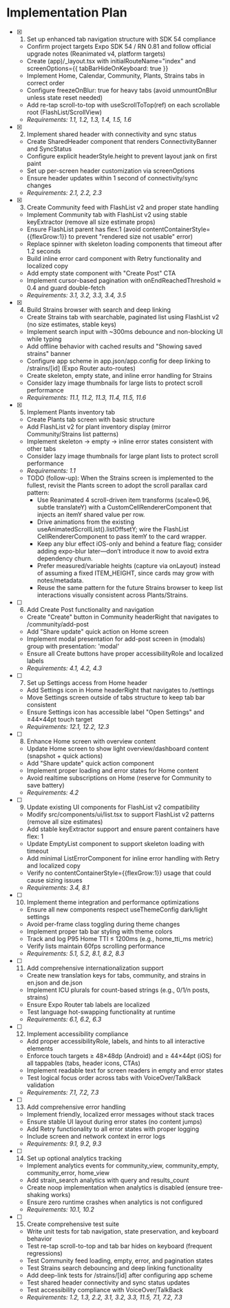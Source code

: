 # Implementation Plan

- [x] 1. Set up enhanced tab navigation structure with SDK 54 compliance
  - Confirm project targets Expo SDK 54 / RN 0.81 and follow official upgrade notes (Reanimated v4, platform targets)
  - Create (app)/\_layout.tsx with initialRouteName="index" and screenOptions={{ tabBarHideOnKeyboard: true }}
  - Implement Home, Calendar, Community, Plants, Strains tabs in correct order
  - Configure freezeOnBlur: true for heavy tabs (avoid unmountOnBlur unless state reset needed)
  - Add re-tap scroll-to-top with useScrollToTop(ref) on each scrollable root (FlashList/ScrollView)
  - _Requirements: 1.1, 1.2, 1.3, 1.4, 1.5, 1.6_

- [x] 2. Implement shared header with connectivity and sync status
  - Create SharedHeader component that renders ConnectivityBanner and SyncStatus
  - Configure explicit headerStyle.height to prevent layout jank on first paint
  - Set up per-screen header customization via screenOptions
  - Ensure header updates within 1 second of connectivity/sync changes
  - _Requirements: 2.1, 2.2, 2.3_

- [x] 3. Create Community feed with FlashList v2 and proper state handling
  - Implement Community tab with FlashList v2 using stable keyExtractor (remove all size estimate props)
  - Ensure FlashList parent has flex:1 (avoid contentContainerStyle={{flexGrow:1}} to prevent "rendered size not usable" error)
  - Replace spinner with skeleton loading components that timeout after 1.2 seconds
  - Build inline error card component with Retry functionality and localized copy
  - Add empty state component with "Create Post" CTA
  - Implement cursor-based pagination with onEndReachedThreshold ≈ 0.4 and guard double-fetch
  - _Requirements: 3.1, 3.2, 3.3, 3.4, 3.5_

- [x] 4. Build Strains browser with search and deep linking
  - Create Strains tab with searchable, paginated list using FlashList v2 (no size estimates, stable keys)
  - Implement search input with ~300ms debounce and non-blocking UI while typing
  - Add offline behavior with cached results and "Showing saved strains" banner
  - Configure app scheme in app.json/app.config for deep linking to /strains/[id] (Expo Router auto-routes)
  - Create skeleton, empty state, and inline error handling for Strains
  - Consider lazy image thumbnails for large lists to protect scroll performance
  - _Requirements: 11.1, 11.2, 11.3, 11.4, 11.5, 11.6_

- [x] 5. Implement Plants inventory tab
  - Create Plants tab screen with basic structure
  - Add FlashList v2 for plant inventory display (mirror Community/Strains list patterns)
  - Implement skeleton → empty → inline error states consistent with other tabs
  - Consider lazy image thumbnails for large plant lists to protect scroll performance
  - _Requirements: 1.1_
  - TODO (follow-up): When the Strains screen is implemented to the fullest, revisit the Plants screen to adopt the scroll parallax card pattern:
    - Use Reanimated 4 scroll-driven item transforms (scale≈0.96, subtle translateY) with a CustomCellRendererComponent that injects an itemY shared value per row.
    - Drive animations from the existing useAnimatedScrollList().listOffsetY; wire the FlashList CellRendererComponent to pass itemY to the card wrapper.
    - Keep any blur effect iOS-only and behind a feature flag; consider adding expo-blur later—don’t introduce it now to avoid extra dependency churn.
    - Prefer measured/variable heights (capture via onLayout) instead of assuming a fixed ITEM_HEIGHT, since cards may grow with notes/metadata.
    - Reuse the same pattern for the future Strains browser to keep list interactions visually consistent across Plants/Strains.

- [ ] 6. Add Create Post functionality and navigation
  - Create "Create" button in Community headerRight that navigates to /community/add-post
  - Add "Share update" quick action on Home screen
  - Implement modal presentation for add-post screen in (modals) group with presentation: 'modal'
  - Ensure all Create buttons have proper accessibilityRole and localized labels
  - _Requirements: 4.1, 4.2, 4.3_

- [ ] 7. Set up Settings access from Home header
  - Add Settings icon in Home headerRight that navigates to /settings
  - Move Settings screen outside of tabs structure to keep tab bar consistent
  - Ensure Settings icon has accessible label "Open Settings" and ≥44×44pt touch target
  - _Requirements: 12.1, 12.2, 12.3_

- [ ] 8. Enhance Home screen with overview content
  - Update Home screen to show light overview/dashboard content (snapshot + quick actions)
  - Add "Share update" quick action component
  - Implement proper loading and error states for Home content
  - Avoid realtime subscriptions on Home (reserve for Community to save battery)
  - _Requirements: 4.2_

- [ ] 9. Update existing UI components for FlashList v2 compatibility
  - Modify src/components/ui/list.tsx to support FlashList v2 patterns (remove all size estimates)
  - Add stable keyExtractor support and ensure parent containers have flex: 1
  - Update EmptyList component to support skeleton loading with timeout
  - Add minimal ListErrorComponent for inline error handling with Retry and localized copy
  - Verify no contentContainerStyle={{flexGrow:1}} usage that could cause sizing issues
  - _Requirements: 3.4, 8.1_

- [ ] 10. Implement theme integration and performance optimizations
  - Ensure all new components respect useThemeConfig dark/light settings
  - Avoid per-frame class toggling during theme changes
  - Implement proper tab bar styling with theme colors
  - Track and log P95 Home TTI ≤ 1200ms (e.g., home_tti_ms metric)
  - Verify lists maintain 60fps scrolling performance
  - _Requirements: 5.1, 5.2, 8.1, 8.2, 8.3_

- [ ] 11. Add comprehensive internationalization support
  - Create new translation keys for tabs, community, and strains in en.json and de.json
  - Implement ICU plurals for count-based strings (e.g., 0/1/n posts, strains)
  - Ensure Expo Router tab labels are localized
  - Test language hot-swapping functionality at runtime
  - _Requirements: 6.1, 6.2, 6.3_

- [ ] 12. Implement accessibility compliance
  - Add proper accessibilityRole, labels, and hints to all interactive elements
  - Enforce touch targets ≥ 48×48dp (Android) and ≥ 44×44pt (iOS) for all tappables (tabs, header icons, CTAs)
  - Implement readable text for screen readers in empty and error states
  - Test logical focus order across tabs with VoiceOver/TalkBack validation
  - _Requirements: 7.1, 7.2, 7.3_

- [ ] 13. Add comprehensive error handling
  - Implement friendly, localized error messages without stack traces
  - Ensure stable UI layout during error states (no content jumps)
  - Add Retry functionality to all error states with proper logging
  - Include screen and network context in error logs
  - _Requirements: 9.1, 9.2, 9.3_

- [ ] 14. Set up optional analytics tracking
  - Implement analytics events for community_view, community_empty, community_error, home_view
  - Add strain_search analytics with query and results_count
  - Create noop implementation when analytics is disabled (ensure tree-shaking works)
  - Ensure zero runtime crashes when analytics is not configured
  - _Requirements: 10.1, 10.2_

- [ ] 15. Create comprehensive test suite
  - Write unit tests for tab navigation, state preservation, and keyboard behavior
  - Test re-tap scroll-to-top and tab bar hides on keyboard (frequent regressions)
  - Test Community feed loading, empty, error, and pagination states
  - Test Strains search debouncing and deep linking functionality
  - Add deep-link tests for /strains/[id] after configuring app scheme
  - Test shared header connectivity and sync status updates
  - Test accessibility compliance with VoiceOver/TalkBack
  - _Requirements: 1.2, 1.3, 2.2, 3.1, 3.2, 3.3, 11.5, 7.1, 7.2, 7.3_
